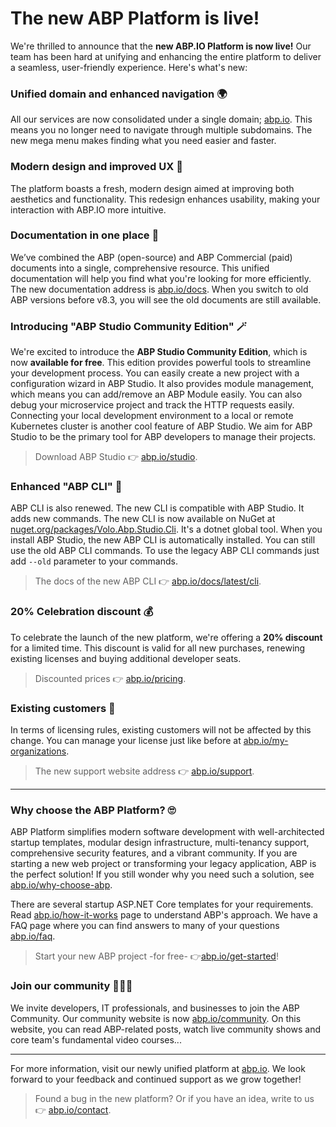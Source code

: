 
# The new ABP Platform is live!

We're thrilled to announce that the **new ABP.IO Platform is now live!** Our team has been hard at unifying and enhancing the entire platform to deliver a seamless, user-friendly experience. Here's what's new:


### Unified domain and enhanced navigation 🌍
All our services are now consolidated under a single domain; [abp.io](https://abp.io). This means you no longer need to navigate through multiple subdomains. The new mega menu makes finding what you need easier and faster.


### Modern design and improved UX 🎨
The platform boasts a fresh, modern design aimed at improving both aesthetics and functionality. This redesign enhances usability, making your interaction with ABP.IO more intuitive.



### Documentation in one place 📃
We’ve combined the ABP (open-source) and ABP Commercial (paid) documents into a single, comprehensive resource. This unified documentation will help you find what you're looking for more efficiently. The new documentation address is [abp.io/docs](https://abp.io/docs).  When you switch to old ABP versions before v8.3, you will see the old documents are still available. 



### Introducing "ABP Studio Community Edition" 🪄
We're excited to introduce the **ABP Studio Community Edition**, which is now **available for free**. This edition provides powerful tools to streamline your development process. You can easily create a new project with a configuration wizard in ABP Studio. It also provides module management, which means you can add/remove an ABP Module easily. You can also debug your microservice project and track the HTTP requests easily. Connecting your local development environment to a local or remote Kubernetes cluster is another cool feature of ABP Studio. We aim for ABP Studio to be the primary tool for ABP developers to manage their projects.

> Download ABP Studio 👉 [abp.io/studio](https://abp.io/studio). 


### Enhanced "ABP CLI" 🚀
ABP CLI is also renewed. The new CLI is compatible with ABP Studio. It adds new commands. The new CLI is now available on NuGet at [nuget.org/packages/Volo.Abp.Studio.Cli](https://www.nuget.org/packages/Volo.Abp.Studio.Cli). It's a dotnet global tool. When you install ABP Studio, the new ABP CLI is automatically installed.  You can still use the old ABP CLI commands. To use the legacy ABP CLI commands just add `--old` parameter to your commands.  

> The docs of the new ABP CLI 👉 [abp.io/docs/latest/cli](https://abp.io/docs/latest/cli).



### 20% Celebration discount 💰
To celebrate the launch of the new platform, we're offering a **20% discount** for a limited time. This discount is valid for all new purchases, renewing existing licenses and buying additional developer seats. 

> Discounted prices 👉 [abp.io/pricing](https://abp.io/pricing).


### Existing customers 🛂 
In terms of licensing rules, existing customers will not be affected by this change. You can manage your license just like before at [abp.io/my-organizations](https://abp.io/my-organizations).

> The new support website address 👉 [abp.io/support](https://abp.io/support). 

---

### Why choose the ABP Platform? 🙄
ABP Platform simplifies modern software development with well-architected startup templates, modular design infrastructure, multi-tenancy support, comprehensive security features, and a vibrant community. If you are starting a new web project or transforming your legacy application, ABP is the perfect solution! If you still wonder why you need such a solution, see [abp.io/why-choose-abp](https://abp.io/why-choose-abp). 

There are several startup ASP.NET Core templates for your requirements. Read [abp.io/how-it-works](https://abp.io/how-it-works) page to understand ABP's approach. We have a FAQ page where you can find answers to many of your questions [abp.io/faq](https://abp.io/faq).

>  Start your new ABP project -for free- 👉[abp.io/get-started](https://abp.io/get-started)! 


### Join our community 👨‍👨‍👦
We invite developers, IT professionals, and businesses to join the ABP Community. Our community website is now [abp.io/community](https://abp.io/community). On this website, you can read ABP-related posts, watch live community shows and core team's fundamental video courses...

------

For more information, visit our newly unified platform at [abp.io](https://abp.io). We look forward to your feedback and continued support as we grow together! 

> Found a bug in the new platform? Or if you have an idea, write to us 👉 [abp.io/contact](https://abp.io/contact).
